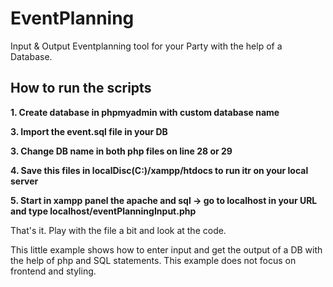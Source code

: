 # EventPlanning
Input &amp; Output Eventplanning tool for your Party with the help of a Database.

## How to run the scripts
**1. Create database in phpmyadmin with custom database name**

**3. Import the event.sql file in your DB**

**3. Change DB name in both php files on line 28 or 29**

**4. Save this files in localDisc(C:)/xampp/htdocs to run itr on your local server**

**5. Start in xampp panel the apache and sql -> go to localhost in your URL and type localhost/eventPlanningInput.php**

That's it. Play with the file a bit and look at the code.

This little example shows how to enter input and get the output of a DB with the help of php and SQL statements.
This example does not focus on frontend and styling. 

